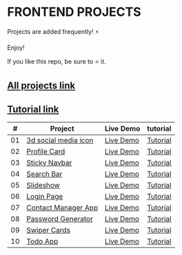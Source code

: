 # FRONTEND PROJECTS 

Projects are added frequently! ⚡

Enjoy!

If you like this repo, be sure to ⭐ it.

## [All projects link](https://frontendprojects.netlify.app/) 

## [Tutorial link](https://codingbatch.gumroad.com/l/frontendprojects)

|  #  | Project | Live Demo | tutorial
| --- | ------------------------------------------------ | --------------------  | ------------- |
| 01  | [3d social media icon](https://github.com/smthari/Frontend-Projects/tree/master/3d%20social%20media%20icons)| [Live Demo](https://3d-social-media-icons.netlify.app/)| [Tutorial](https://codingbatch.gumroad.com/l/frontendprojects)|
| 02  | [Profile Card](https://github.com/smthari/Frontend-Projects/tree/master/Animated%20profile%20card)| [Live Demo](https://profile-card-animation.netlify.app/)| [Tutorial](https://codingbatch.gumroad.com/l/frontendprojects) |
| 03  | [Sticky Navbar](https://github.com/smthari/Frontend-Projects/tree/master/Responsive%20sticky%20navbar)| [Live Demo](https://responsive-sticky-navbar.netlify.app/)| [Tutorial](https://codingbatch.gumroad.com/l/frontendprojects)
| 04  | [Search Bar](https://github.com/smthari/Frontend-Projects/tree/master/Search%20bar%20animation)| [Live Demo](https://animated-searchbar.netlify.app/)| [Tutorial](https://codingbatch.gumroad.com/l/frontendprojects)
| 05  | [Slideshow](https://github.com/smthari/Frontend-Projects/tree/master/Slideshow)| [Live Demo](https://slideshow-animation.netlify.app/)| [Tutorial](https://codingbatch.gumroad.com/l/frontendprojects)
| 06  | [Login Page](https://github.com/smthari/Frontend-Projects/tree/master/Responsive%20login%20form)| [Live Demo](https://responsive-login-page.netlify.app/)| [Tutorial](https://codingbatch.gumroad.com/l/frontendprojects)
| 07  | [Contact Manager App](https://github.com/smthari/Frontend-Projects/tree/master/Contact%20manager%20app)| [Live Demo](https://contact-manager-javascript.netlify.app/)| [Tutorial](https://codingbatch.gumroad.com/l/frontendprojects)
| 08  | [Password Generator](https://github.com/smthari/Frontend-Projects/tree/master/Password%20generator%20system)| [Live Demo](https://password-generator-system.netlify.app/)| [Tutorial](https://codingbatch.gumroad.com/l/frontendprojects)
| 09  | [Swiper Cards](https://github.com/smthari/Frontend-Projects/tree/master/Swiper%20cards)| [Live Demo](https://swiper-card.netlify.app/)| [Tutorial](https://codingbatch.gumroad.com/l/frontendprojects)
| 10  | [Todo App](https://github.com/smthari/Frontend-Projects/tree/master/Todo-app)| [Live Demo](https://responsive-todoapp.netlify.app/)| [Tutorial](https://codingbatch.gumroad.com/l/frontendprojects)
